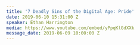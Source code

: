 ```yaml
---
title: '7 Deadly Sins of the Digital Age: Pride'
date: 2019-06-10 15:31:00 Z
speaker: Ethan Harrington
media: https://www.youtube.com/embed/yPpqKlGdXXk
message_date: 2019-06-09 10:00:00 Z
---
```



